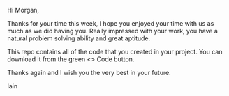 Hi Morgan,

Thanks for your time this week, I hope you enjoyed your time with us as much as we did having you. Really impressed with your work, you have a natural problem solving ability and great aptitude.

This repo contains all of the code that you created in your project. You can download it from the green <> Code button. 

Thanks again and I wish you the very best in your future. 

Iain
